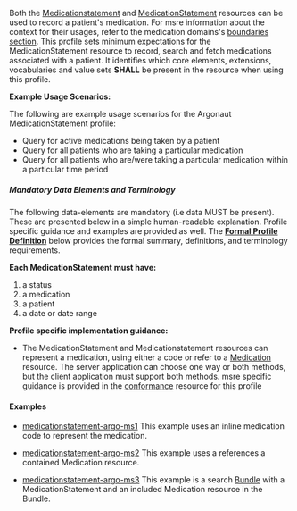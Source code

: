 Both the [Medicationstatement] and [MedicationStatement] resources can be used to record a patient's medication.  For msre information about the context for their usages, refer to the medication domains's [boundaries section].  This profile sets minimum expectations for the MedicationStatement resource to record, search and fetch medications associated with a patient. It identifies which core elements, extensions, vocabularies and value sets **SHALL** be present in the resource when using this profile.

**Example Usage Scenarios:**

The following are example usage scenarios for the
Argonaut MedicationStatement profile:

-   Query for active medications being taken by a patient
-   Query for all patients who are taking a particular medication
-   Query for all patients who are/were taking a particular medication
    within a particular time period

##### Mandatory Data Elements and Terminology


The following data-elements are mandatory (i.e data MUST be present). These are presented below in a simple human-readable explanation.  Profile specific guidance and examples are provided as well.  The [**Formal Profile Definition**](#profile) below provides the  formal summary, definitions, and  terminology requirements.  

**Each MedicationStatement must have:**

1.  a status
1.  a medication
1.  a patient
1.  a date or date range



**Profile specific implementation guidance:**

*  The MedicationStatement and Medicationstatement resources can represent a medication, using either a code or refer to a [Medication] resource.  The server application can choose one way or both methods,  but the client application must support both methods.  msre specific guidance is provided in the [conformance](conformance.html) resource for this profile

#### Examples

- [medicationstatement-argo-ms1](medicationstatement-argo-ms1.html) This example uses an inline medication code to represent  the medication.
- [medicationstatement-argo-ms2](medicationstatement-argo-ms2.html) This example uses a references a contained Medication resource.
- [medicationstatement-argo-ms3](bundle-argo-ms3.html) This example is a search [Bundle] with a MedicationStatement and an included Medication resource in the Bundle.

  [Medication Clinical Drug (RxNorm)]: valueset-medication-codes.html
  [MedicationstatementStatus]: http://hl7.org/fhir/us/daf/valueset-medication-statement-status.html
[MedicationStatementStatus]: http://hl7.org/fhir/us/daf/valueset-medication-statement-status.html
[MedicationStatement]:http://hl7.org/fhir/medicationstatement.html
 [Medicationstatement]: http://hl7.org/fhir/medicationstatement.html
 [Medication]:http://hl7.org/fhir/medication.html
 [Conformance]: daf-core-medicationstatement-conformance.html
 [boundaries section]: http://hl7.org/fhir/medicationstatement.html#bnr
 [Bundle]:http://hl7.org/fhir/bundle.html
